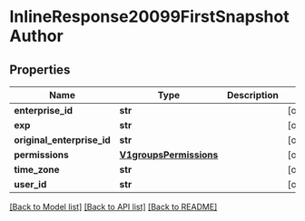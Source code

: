 # InlineResponse20099FirstSnapshotAuthor

## Properties
Name | Type | Description | Notes
------------ | ------------- | ------------- | -------------
**enterprise_id** | **str** |  | [optional] 
**exp** | **str** |  | [optional] 
**original_enterprise_id** | **str** |  | [optional] 
**permissions** | [**V1groupsPermissions**](V1groupsPermissions.md) |  | [optional] 
**time_zone** | **str** |  | [optional] 
**user_id** | **str** |  | [optional] 

[[Back to Model list]](../README.md#documentation-for-models) [[Back to API list]](../README.md#documentation-for-api-endpoints) [[Back to README]](../README.md)


